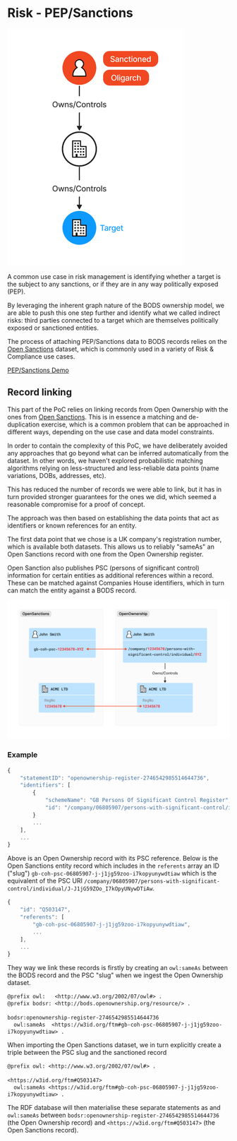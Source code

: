 # Risk - PEP/Sanctions

<img src="diagrams/use-case-peps-ubo.png" width="400"/>

A common use case in risk management is identifying whether a target is the subject to any sanctions, or if they are in
any way politically exposed (PEP).

By leveraging the inherent graph nature of the BODS ownership model, we are able to push this one step further and identify
what we called indirect risks: third parties connected to a target which are themselves politically exposed or sanctioned entities.

The process of attaching PEP/Sanctions data to BODS records relies on the [Open Sanctions](https://www.opensanctions.org/)
dataset, which is commonly used in a variety of Risk & Compliance use cases.

[PEP/Sanctions Demo](https://drive.google.com/file/d/1LRqfMuaQriMdqGA8T8jY3Ga6-iwDnHYw/view?usp=drive_link)

## Record linking
This part of the PoC relies on linking records from Open Ownership with the ones from [Open Sanctions](https://www.opensanctions.org/). 
This is in essence a matching and de-duplication exercise, which is a common problem that can be approached in different ways, depending
on the use case and data model constraints.

In order to contain the complexity of this PoC, we have deliberately avoided any approaches that go beyond what can be
inferred automatically from the dataset. In other words, we haven't explored probabilistic matching algorithms relying on
less-structured and less-reliable data points (name variations, DOBs, addresses, etc). 

This has reduced the number of records we were able to link, but it has in turn provided stronger guarantees
for the ones we did, which seemed a reasonable compromise for a proof of concept.

The approach was then based on establishing the data points that act as identifiers or known references for an entity.

The first data point that we chose is a UK company's registration number, which is available both datasets.
This allows us to reliably "sameAs" an Open Sanctions record with one from the Open Ownership register.

Open Sanction also publishes PSC (persons of significant control) information for certain entities as additional 
references within a record. These can be matched against Companies House identifiers, which in turn can match the entity against a BODS record.

![](diagrams/record-linking-opensanctions.png)

### Example
```js
{
    "statementID": "openownership-register-2746542985514644736",
    "identifiers": [
        {
            "schemeName": "GB Persons Of Significant Control Register",
            "id": "/company/06805907/persons-with-significant-control/individual/J-J1jG59ZOo_I7kOpyUNywDTiAw"
        }
        ...
    ],
    ...
}
```

Above is an Open Ownership record with its PSC reference. Below is the Open Sanctions entity record which includes in the
`referents` array an ID ("slug") `gb-coh-psc-06805907-j-j1jg59zoo-i7kopyunywdtiaw` which is the equivalent of the PSC URI
`/company/06805907/persons-with-significant-control/individual/J-J1jG59ZOo_I7kOpyUNywDTiAw`.

```js
{
    "id": "Q503147",
    "referents": [
        "gb-coh-psc-06805907-j-j1jg59zoo-i7kopyunywdtiaw",
        ...
    ],
    ...
}
```

They way we link these records is firstly by creating an `owl:sameAs` between the BODS record and the PSC "slug" when
we ingest the Open Ownership dataset.

```turtle
@prefix owl:   <http://www.w3.org/2002/07/owl#> .
@prefix bodsr: <http://bods.openownership.org/resource/> .

bodsr:openownership-register-2746542985514644736
  owl:sameAs  <https://w3id.org/ftm#gb-coh-psc-06805907-j-j1jg59zoo-i7kopyunywdtiaw> .
```

When importing the Open Sanctions dataset, we in turn explicitly create a triple between the PSC slug and the sanctioned
record
```turtle
@prefix owl: <http://www.w3.org/2002/07/owl#> .

<https://w3id.org/ftm#Q503147>
  owl:sameAs <https://w3id.org/ftm#gb-coh-psc-06805907-j-j1jg59zoo-i7kopyunywdtiaw> .
```

The RDF database will then materialise these separate statements as and `owl:sameAs` between `bodsr:openownership-register-2746542985514644736` (the Open Ownership record) 
and `<https://w3id.org/ftm#Q503147>` (the Open Sanctions record).
